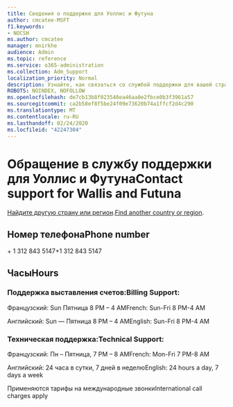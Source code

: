 ```yaml
---
title: Сведения о поддержке для Уоллис и Футуна
author: cmcatee-MSFT
f1.keywords:
- NOCSH
ms.author: cmcatee
manager: mnirkhe
audience: Admin
ms.topic: reference
ms.service: o365-administration
ms.collection: Adm_Support
localization_priority: Normal
description: Узнайте, как связаться со службой поддержки для вашей страны или региона.
ROBOTS: NOINDEX, NOFOLLOW
ms.openlocfilehash: de7cb13b8f023540ea46aa0e2fbce0b3f3961a57
ms.sourcegitcommit: ca2b58ef8f5be24f09e73620b74a1ffcf2d4c290
ms.translationtype: MT
ms.contentlocale: ru-RU
ms.lasthandoff: 02/24/2020
ms.locfileid: "42247304"
---
```

# <a name="contact-support-for-wallis-and-futuna"></a><span data-ttu-id="fb153-103">Обращение в службу поддержки для Уоллис и Футуна</span><span class="sxs-lookup"><span data-stu-id="fb153-103">Contact support for Wallis and Futuna</span></span>

<span data-ttu-id="fb153-104">[Найдите другую страну или регион](../contact-support-for-business-products.md).</span><span class="sxs-lookup"><span data-stu-id="fb153-104">[Find another country or region](../contact-support-for-business-products.md).</span></span>

## <a name="phone-number"></a><span data-ttu-id="fb153-105">Номер телефона</span><span class="sxs-lookup"><span data-stu-id="fb153-105">Phone number</span></span>
<span data-ttu-id="fb153-106">+ 1 312 843 5147</span><span class="sxs-lookup"><span data-stu-id="fb153-106">+1 312 843 5147</span></span>

## <a name="hours"></a><span data-ttu-id="fb153-107">Часы</span><span class="sxs-lookup"><span data-stu-id="fb153-107">Hours</span></span>
### <a name="billing-support"></a><span data-ttu-id="fb153-108">Поддержка выставления счетов:</span><span class="sxs-lookup"><span data-stu-id="fb153-108">Billing Support:</span></span>

<span data-ttu-id="fb153-109">Французский: Sun Пятница 8 PM – 4 AM</span><span class="sxs-lookup"><span data-stu-id="fb153-109">French: Sun-Fri 8 PM-4 AM</span></span>

<span data-ttu-id="fb153-110">Английский: Sun — Пятница 8 PM – 4 AM</span><span class="sxs-lookup"><span data-stu-id="fb153-110">English: Sun-Fri 8 PM-4 AM</span></span>

### <a name="technical-support"></a><span data-ttu-id="fb153-111">Техническая поддержка:</span><span class="sxs-lookup"><span data-stu-id="fb153-111">Technical Support:</span></span>

<span data-ttu-id="fb153-112">Французский: Пн – Пятница, 7 PM – 8 AM</span><span class="sxs-lookup"><span data-stu-id="fb153-112">French: Mon-Fri 7 PM-8 AM</span></span>

<span data-ttu-id="fb153-113">Английский: 24 часа в сутки, 7 дней в неделю</span><span class="sxs-lookup"><span data-stu-id="fb153-113">English: 24 hours a day, 7 days a week</span></span>

<span data-ttu-id="fb153-114">Применяются тарифы на международные звонки</span><span class="sxs-lookup"><span data-stu-id="fb153-114">International call charges apply</span></span>